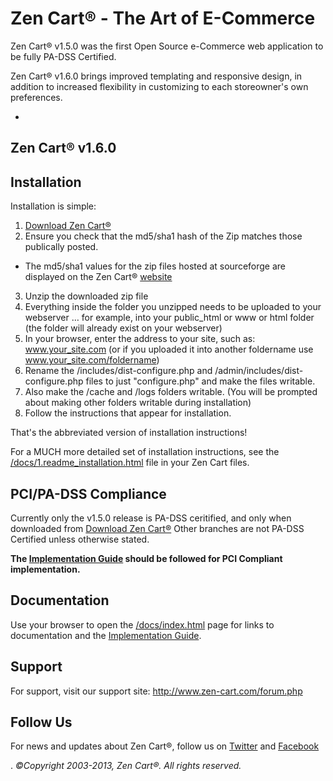 Zen Cart&reg; - The Art of E-Commerce
===============

Zen Cart&reg; v1.5.0 was the first Open Source e-Commerce web application to be fully PA-DSS Certified.

Zen Cart&reg; v1.6.0 brings improved templating and responsive design, in addition to increased flexibility in customizing to each storeowner's own preferences.

-

Zen Cart&reg; v1.6.0
---------------

Installation
------------

Installation is simple:

1. [Download Zen Cart&reg;](http://sourceforge.net/projects/zencart/files)
2. Ensure you check that the md5/sha1 hash of the Zip matches those publically posted.
  * The md5/sha1 values for the zip files hosted at sourceforge are displayed on the Zen Cart&reg; [website](http://www.zen-cart.com/)
3. Unzip the downloaded zip file 
4. Everything inside the folder you unzipped needs to be uploaded to your webserver … for example, into your public_html or www or html folder (the folder will already exist on your webserver)
5. In your browser, enter the address to your site, such as: www.your_site.com (or if you uploaded it into another foldername use www.your_site.com/foldername)
6. Rename the /includes/dist-configure.php and /admin/includes/dist-configure.php files to just "configure.php" and make the files writable.
7. Also make the /cache and /logs folders writable. (You will be prompted about making other folders writable during installation)
8. Follow the instructions that appear for installation. 

That's the abbreviated version of installation instructions!

For a MUCH more detailed set of installation instructions, see the [/docs/1.readme_installation.html](http://www.zen-cart.net/docs/1.readme_installation.html) file in your Zen Cart files.

PCI/PA-DSS Compliance
--------------
Currently only the v1.5.0 release is PA-DSS ceritified, and only when downloaded from [Download Zen Cart&reg;](http://sourceforge.net/projects/zencart/files)
Other branches are not PA-DSS Certified unless otherwise stated.
 
__The [Implementation Guide](http://www.zen-cart.net/docs/implementation-guide.pdf) should be followed for PCI Compliant implementation.__

Documentation
-------------
Use your browser to open the [/docs/index.html](http://www.zen-cart.net/docs/index.html) page for links to documentation and the [Implementation Guide](http://www.zen-cart.net/docs/implementation-guide.pdf).


Support
-------
For support, visit our support site: http://www.zen-cart.com/forum.php

Follow Us
---------
For news and updates about Zen Cart&reg;, follow us on [Twitter](http://twitter.com/zencart) and [Facebook](http://facebook.com/zencart)


.
*&copy;Copyright 2003-2013, Zen Cart&reg;. All rights reserved.*

